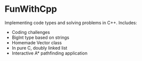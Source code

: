 # FunWithCpp
Implementing code types and solving problems in C++. Includes:

- Coding challenges
- BigInt type based on strings
- Homemade Vector class
- In pure C, doubly linked list
- Interactive A* pathfinding application
